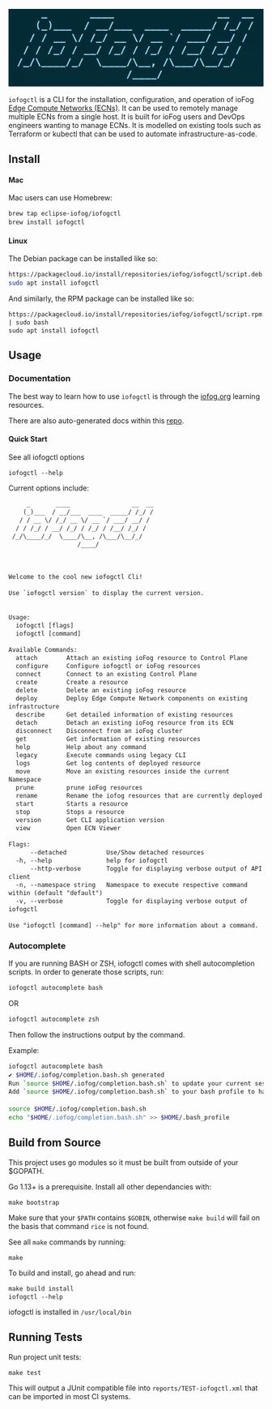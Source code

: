 ![iofogctl-logo](iofogctl-logo.png?raw=true "iofogctl logo")

`iofogctl` is a CLI for the installation, configuration, and operation of ioFog 
[Edge Compute Networks (ECNs)](https://iofog.org/docs/2.0.0/getting-started/core-concepts.html).
It can be used to remotely manage multiple ECNs from a single host. It is built for ioFog users and DevOps engineers 
wanting to manage ECNs. It is modelled on existing tools such as Terraform or kubectl that can be used to automate
infrastructure-as-code.

## Install

#### Mac

Mac users can use Homebrew:

```bash
brew tap eclipse-iofog/iofogctl
brew install iofogctl
```

#### Linux

The Debian package can be installed like so:
```bash
https://packagecloud.io/install/repositories/iofog/iofogctl/script.deb.sh | sudo bash
sudo apt install iofogctl
```

And similarly, the RPM package can be installed like so:
```
https://packagecloud.io/install/repositories/iofog/iofogctl/script.rpm.sh | sudo bash
sudo apt install iofogctl
```

## Usage

### Documentation

The best way to learn how to use `iofogctl` is through the [iofog.org](https://iofog.org/docs/2.0.0/getting-started/quick-start.html) learning resources.

There are also auto-generated docs within this [repo](./docs/md).

#### Quick Start

See all iofogctl options

```
iofogctl --help
```

Current options include:

```
     _       ____                 __  __    
    (_)___  / __/___  ____  _____/ /_/ /         
   / / __ \/ /_/ __ \/ __ `/ ___/ __/ /   
  / / /_/ / __/ /_/ / /_/ / /__/ /_/ /           
 /_/\____/_/  \____/\__, /\___/\__/_/  
                   /____/                   



Welcome to the cool new iofogctl Cli!

Use `iofogctl version` to display the current version.


Usage:
  iofogctl [flags]
  iofogctl [command]

Available Commands:
  attach        Attach an existing ioFog resource to Control Plane
  configure     Configure iofogctl or ioFog resources
  connect       Connect to an existing Control Plane
  create        Create a resource
  delete        Delete an existing ioFog resource
  deploy        Deploy Edge Compute Network components on existing infrastructure
  describe      Get detailed information of existing resources
  detach        Detach an existing ioFog resource from its ECN
  disconnect    Disconnect from an ioFog cluster
  get           Get information of existing resources
  help          Help about any command
  legacy        Execute commands using legacy CLI
  logs          Get log contents of deployed resource
  move          Move an existing resources inside the current Namespace
  prune         prune ioFog resources
  rename        Rename the iofog resources that are currently deployed
  start         Starts a resource
  stop          Stops a resource
  version       Get CLI application version
  view          Open ECN Viewer

Flags:
      --detached           Use/Show detached resources
  -h, --help               help for iofogctl
      --http-verbose       Toggle for displaying verbose output of API client
  -n, --namespace string   Namespace to execute respective command within (default "default")
  -v, --verbose            Toggle for displaying verbose output of iofogctl

Use "iofogctl [command] --help" for more information about a command.

```

### Autocomplete

If you are running BASH or ZSH, iofogctl comes with shell autocompletion scripts.
In order to generate those scripts, run:

```bash
iofogctl autocomplete bash
```
OR

```bash
iofogctl autocomplete zsh
```

Then follow the instructions output by the command.

Example:
```bash
iofogctl autocomplete bash
✔ $HOME/.iofog/completion.bash.sh generated
Run `source $HOME/.iofog/completion.bash.sh` to update your current session
Add `source $HOME/.iofog/completion.bash.sh` to your bash profile to have it saved

source $HOME/.iofog/completion.bash.sh
echo "$HOME/.iofog/completion.bash.sh" >> $HOME/.bash_profile
```

## Build from Source

This project uses go modules so it must be built from outside of your $GOPATH.

Go 1.13+ is a prerequisite. Install all other dependancies with:
```
make bootstrap
```
Make sure that your `$PATH` contains `$GOBIN`, otherwise `make build` will fail on the basis that command `rice` is not found.

See all `make` commands by running:
```
make
```

To build and install, go ahead and run:
```
make build install
iofogctl --help
```

iofogctl is installed in `/usr/local/bin`

## Running Tests

Run project unit tests:
```
make test
```

This will output a JUnit compatible file into `reports/TEST-iofogctl.xml` that can be imported in most CI systems.
